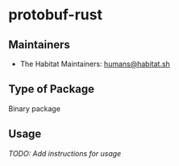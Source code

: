 # protobuf-rust

## Maintainers

* The Habitat Maintainers: <humans@habitat.sh>

## Type of Package

Binary package

## Usage

*TODO: Add instructions for usage*
